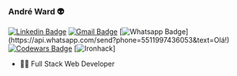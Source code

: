 ### André Ward 👽

[![Linkedin Badge](https://img.shields.io/badge/-LinkedIn-blue?style=flat-square&logo=Linkedin&logoColor=white&link=https://www.linkedin.com/in/wardandre/)](https://www.linkedin.com/in/wardandre/)
[![Gmail Badge](https://img.shields.io/badge/-Gmail-c14438?style=flat-square&logo=Gmail&logoColor=white&link=mailto:andre.ward62@gmail.com)](mailto:andre.ward62@gmail.com)
[![Whatsapp Badge](https://img.shields.io/badge/-Whatsapp-4CA143?style=flat-square&labelColor=4CA143&logo=whatsapp&logoColor=white&link=https://api.whatsapp.com/send?phone=5511997436053&text=Olá!)](https://api.whatsapp.com/send?phone=5511997436053&text=Olá!)
[![Codewars Badge](https://www.codewars.com/users/WardAndre/badges/micro)](https://www.codewars.com/users/WardAndre)
[![Ironhack](https://api.accredible.com/v1/frontend/credential_website_embed_image/badge/20073770)]

- 👨‍💻 Full Stack Web Developer


